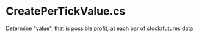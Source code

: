 # CreatePerTickValue.cs
Determine "value", that is possible profit, at each bar of stock/futures data
